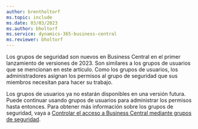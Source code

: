 ```yaml
---
author: brentholtorf
ms.topic: include
ms.date: 03/03/2023
ms.author: bholtorf
ms.service: dynamics-365-business-central
ms.reviewer: bholtorf
---
```


Los grupos de seguridad son nuevos en Business Central en el primer lanzamiento de versiones de 2023. Son similares a los grupos de usuarios que se mencionan en este artículo. Como los grupos de usuarios, los administradores asignan los permisos al grupo de seguridad que sus miembros necesitan para hacer su trabajo.

Los grupos de usuarios ya no estarán disponibles en una versión futura. Puede continuar usando grupos de usuarios para administrar los permisos hasta entonces. Para obtener más información sobre los grupos de seguridad, vaya a [Controlar el acceso a Business Central mediante grupos de seguridad](../ui-security-groups.md).
